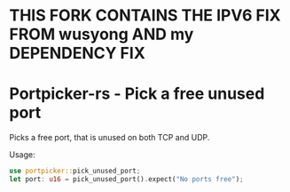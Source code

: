 # THIS FORK CONTAINS THE IPV6 FIX FROM wusyong AND my DEPENDENCY FIX

# Portpicker-rs - Pick a free unused port

Picks a free port, that is unused on both TCP and UDP.

Usage:

```rust
use portpicker::pick_unused_port;
let port: u16 = pick_unused_port().expect("No ports free");
```
